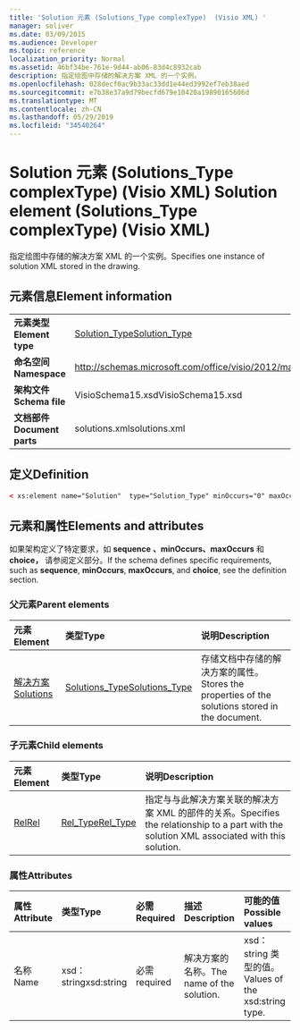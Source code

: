 ```yaml
---
title: 'Solution 元素 (Solutions_Type complexType)  (Visio XML) '
manager: soliver
ms.date: 03/09/2015
ms.audience: Developer
ms.topic: reference
localization_priority: Normal
ms.assetid: 46bf34be-761e-9d44-ab06-83d4c8932cab
description: 指定绘图中存储的解决方案 XML 的一个实例。
ms.openlocfilehash: 028decf0ac9b33ac33dd1e44ed3992ef7eb38aed
ms.sourcegitcommit: e7b38e37a9d79becfd679e10420a19890165606d
ms.translationtype: MT
ms.contentlocale: zh-CN
ms.lasthandoff: 05/29/2019
ms.locfileid: "34540264"
---
```

# <a name="solution-element-solutions_type-complextype-visio-xml"></a><span data-ttu-id="1b727-103">Solution 元素 (Solutions_Type complexType)  (Visio XML) </span><span class="sxs-lookup"><span data-stu-id="1b727-103">Solution element (Solutions_Type complexType) (Visio XML)</span></span>

<span data-ttu-id="1b727-104">指定绘图中存储的解决方案 XML 的一个实例。</span><span class="sxs-lookup"><span data-stu-id="1b727-104">Specifies one instance of solution XML stored in the drawing.</span></span>
  
## <a name="element-information"></a><span data-ttu-id="1b727-105">元素信息</span><span class="sxs-lookup"><span data-stu-id="1b727-105">Element information</span></span>

|||
|:-----|:-----|
|<span data-ttu-id="1b727-106">**元素类型**</span><span class="sxs-lookup"><span data-stu-id="1b727-106">**Element type**</span></span> <br/> |[<span data-ttu-id="1b727-107">Solution_Type</span><span class="sxs-lookup"><span data-stu-id="1b727-107">Solution_Type</span></span>](solution_type-complextypevisio-xml.md) <br/> |
|<span data-ttu-id="1b727-108">**命名空间**</span><span class="sxs-lookup"><span data-stu-id="1b727-108">**Namespace**</span></span> <br/> |http://schemas.microsoft.com/office/visio/2012/main  <br/> |
|<span data-ttu-id="1b727-109">**架构文件**</span><span class="sxs-lookup"><span data-stu-id="1b727-109">**Schema file**</span></span> <br/> |<span data-ttu-id="1b727-110">VisioSchema15.xsd</span><span class="sxs-lookup"><span data-stu-id="1b727-110">VisioSchema15.xsd</span></span>  <br/> |
|<span data-ttu-id="1b727-111">**文档部件**</span><span class="sxs-lookup"><span data-stu-id="1b727-111">**Document parts**</span></span> <br/> |<span data-ttu-id="1b727-112">solutions.xml</span><span class="sxs-lookup"><span data-stu-id="1b727-112">solutions.xml</span></span>  <br/> |
   
## <a name="definition"></a><span data-ttu-id="1b727-113">定义</span><span class="sxs-lookup"><span data-stu-id="1b727-113">Definition</span></span>

```XML
< xs:element name="Solution"  type="Solution_Type" minOccurs="0" maxOccurs="unbounded" ></xs:element >
```

## <a name="elements-and-attributes"></a><span data-ttu-id="1b727-114">元素和属性</span><span class="sxs-lookup"><span data-stu-id="1b727-114">Elements and attributes</span></span>

<span data-ttu-id="1b727-115">如果架构定义了特定要求，如 **sequence** **、minOccurs、maxOccurs** 和 **choice，** 请参阅定义部分。</span><span class="sxs-lookup"><span data-stu-id="1b727-115">If the schema defines specific requirements, such as **sequence**, **minOccurs**, **maxOccurs**, and **choice**, see the definition section.</span></span> 
  
### <a name="parent-elements"></a><span data-ttu-id="1b727-116">父元素</span><span class="sxs-lookup"><span data-stu-id="1b727-116">Parent elements</span></span>

|<span data-ttu-id="1b727-117">**元素**</span><span class="sxs-lookup"><span data-stu-id="1b727-117">**Element**</span></span>|<span data-ttu-id="1b727-118">**类型**</span><span class="sxs-lookup"><span data-stu-id="1b727-118">**Type**</span></span>|<span data-ttu-id="1b727-119">**说明**</span><span class="sxs-lookup"><span data-stu-id="1b727-119">**Description**</span></span>|
|:-----|:-----|:-----|
|[<span data-ttu-id="1b727-120">解决方案</span><span class="sxs-lookup"><span data-stu-id="1b727-120">Solutions</span></span>](solutions-elementvisio-xml.md) <br/> |[<span data-ttu-id="1b727-121">Solutions_Type</span><span class="sxs-lookup"><span data-stu-id="1b727-121">Solutions_Type</span></span>](solutions_type-complextypevisio-xml.md) <br/> |<span data-ttu-id="1b727-122">存储文档中存储的解决方案的属性。</span><span class="sxs-lookup"><span data-stu-id="1b727-122">Stores the properties of the solutions stored in the document.</span></span>  <br/> |
   
### <a name="child-elements"></a><span data-ttu-id="1b727-123">子元素</span><span class="sxs-lookup"><span data-stu-id="1b727-123">Child elements</span></span>

|<span data-ttu-id="1b727-124">**元素**</span><span class="sxs-lookup"><span data-stu-id="1b727-124">**Element**</span></span>|<span data-ttu-id="1b727-125">**类型**</span><span class="sxs-lookup"><span data-stu-id="1b727-125">**Type**</span></span>|<span data-ttu-id="1b727-126">**说明**</span><span class="sxs-lookup"><span data-stu-id="1b727-126">**Description**</span></span>|
|:-----|:-----|:-----|
|[<span data-ttu-id="1b727-127">Rel</span><span class="sxs-lookup"><span data-stu-id="1b727-127">Rel</span></span>](rel-element-solution_type-complextypevisio-xml.md) <br/> |[<span data-ttu-id="1b727-128">Rel_Type</span><span class="sxs-lookup"><span data-stu-id="1b727-128">Rel_Type</span></span>](rel_type-complextypevisio-xml.md) <br/> |<span data-ttu-id="1b727-129">指定与与此解决方案关联的解决方案 XML 的部件的关系。</span><span class="sxs-lookup"><span data-stu-id="1b727-129">Specifies the relationship to a part with the solution XML associated with this solution.</span></span>  <br/> |
   
### <a name="attributes"></a><span data-ttu-id="1b727-130">属性</span><span class="sxs-lookup"><span data-stu-id="1b727-130">Attributes</span></span>

|<span data-ttu-id="1b727-131">**属性**</span><span class="sxs-lookup"><span data-stu-id="1b727-131">**Attribute**</span></span>|<span data-ttu-id="1b727-132">**类型**</span><span class="sxs-lookup"><span data-stu-id="1b727-132">**Type**</span></span>|<span data-ttu-id="1b727-133">**必需**</span><span class="sxs-lookup"><span data-stu-id="1b727-133">**Required**</span></span>|<span data-ttu-id="1b727-134">**描述**</span><span class="sxs-lookup"><span data-stu-id="1b727-134">**Description**</span></span>|<span data-ttu-id="1b727-135">**可能的值**</span><span class="sxs-lookup"><span data-stu-id="1b727-135">**Possible values**</span></span>|
|:-----|:-----|:-----|:-----|:-----|
|<span data-ttu-id="1b727-136">名称</span><span class="sxs-lookup"><span data-stu-id="1b727-136">Name</span></span>  <br/> |<span data-ttu-id="1b727-137">xsd：string</span><span class="sxs-lookup"><span data-stu-id="1b727-137">xsd:string</span></span>  <br/> |<span data-ttu-id="1b727-138">必需</span><span class="sxs-lookup"><span data-stu-id="1b727-138">required</span></span>  <br/> |<span data-ttu-id="1b727-139">解决方案的名称。</span><span class="sxs-lookup"><span data-stu-id="1b727-139">The name of the solution.</span></span>  <br/> |<span data-ttu-id="1b727-140">xsd：string 类型的值。</span><span class="sxs-lookup"><span data-stu-id="1b727-140">Values of the xsd:string type.</span></span>  <br/> |
   

